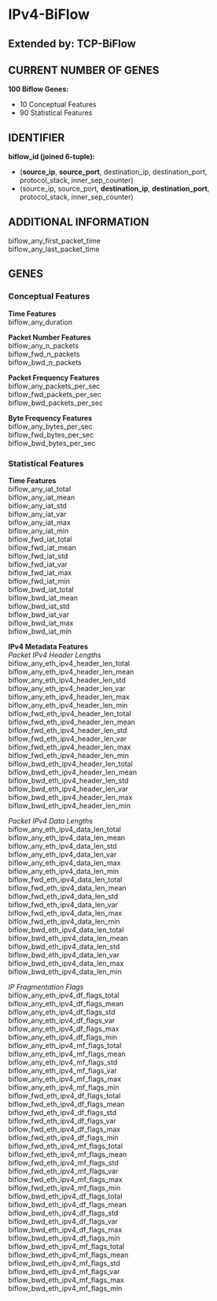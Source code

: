 # IPv4-BiFlow
## Extended by: TCP-BiFlow
## CURRENT NUMBER OF GENES
**100 Biflow Genes:**
- 10 Conceptual Features
- 90 Statistical Features

## IDENTIFIER
**biflow_id (joined 6-tuple):**  
- (**source_ip**, **source_port**, destination_ip, destination_port, protocol_stack, inner_sep_counter)  
- (source_ip, source_port, **destination_ip**, **destination_port**, protocol_stack, inner_sep_counter)  

## ADDITIONAL INFORMATION
biflow_any_first_packet_time  
biflow_any_last_packet_time  

## GENES
### Conceptual Features
**Time Features**  
biflow_any_duration  

**Packet Number Features**  
biflow_any_n_packets  
biflow_fwd_n_packets  
biflow_bwd_n_packets  

**Packet Frequency Features**  
biflow_any_packets_per_sec  
biflow_fwd_packets_per_sec  
biflow_bwd_packets_per_sec  

**Byte Frequency Features**  
biflow_any_bytes_per_sec  
biflow_fwd_bytes_per_sec  
biflow_bwd_bytes_per_sec  

### Statistical Features
**Time Features**  
biflow_any_iat_total  
biflow_any_iat_mean  
biflow_any_iat_std  
biflow_any_iat_var  
biflow_any_iat_max  
biflow_any_iat_min  
biflow_fwd_iat_total  
biflow_fwd_iat_mean  
biflow_fwd_iat_std  
biflow_fwd_iat_var  
biflow_fwd_iat_max  
biflow_fwd_iat_min  
biflow_bwd_iat_total  
biflow_bwd_iat_mean  
biflow_bwd_iat_std  
biflow_bwd_iat_var  
biflow_bwd_iat_max  
biflow_bwd_iat_min  

**IPv4 Metadata Features**  
*Packet IPv4 Header Lengths*  
biflow_any_eth_ipv4_header_len_total  
biflow_any_eth_ipv4_header_len_mean  
biflow_any_eth_ipv4_header_len_std  
biflow_any_eth_ipv4_header_len_var  
biflow_any_eth_ipv4_header_len_max  
biflow_any_eth_ipv4_header_len_min  
biflow_fwd_eth_ipv4_header_len_total  
biflow_fwd_eth_ipv4_header_len_mean  
biflow_fwd_eth_ipv4_header_len_std  
biflow_fwd_eth_ipv4_header_len_var  
biflow_fwd_eth_ipv4_header_len_max  
biflow_fwd_eth_ipv4_header_len_min  
biflow_bwd_eth_ipv4_header_len_total  
biflow_bwd_eth_ipv4_header_len_mean  
biflow_bwd_eth_ipv4_header_len_std  
biflow_bwd_eth_ipv4_header_len_var  
biflow_bwd_eth_ipv4_header_len_max  
biflow_bwd_eth_ipv4_header_len_min  

*Packet IPv4 Data Lengths*  
biflow_any_eth_ipv4_data_len_total  
biflow_any_eth_ipv4_data_len_mean  
biflow_any_eth_ipv4_data_len_std  
biflow_any_eth_ipv4_data_len_var  
biflow_any_eth_ipv4_data_len_max  
biflow_any_eth_ipv4_data_len_min  
biflow_fwd_eth_ipv4_data_len_total  
biflow_fwd_eth_ipv4_data_len_mean  
biflow_fwd_eth_ipv4_data_len_std  
biflow_fwd_eth_ipv4_data_len_var  
biflow_fwd_eth_ipv4_data_len_max  
biflow_fwd_eth_ipv4_data_len_min  
biflow_bwd_eth_ipv4_data_len_total  
biflow_bwd_eth_ipv4_data_len_mean  
biflow_bwd_eth_ipv4_data_len_std  
biflow_bwd_eth_ipv4_data_len_var  
biflow_bwd_eth_ipv4_data_len_max  
biflow_bwd_eth_ipv4_data_len_min  

*IP Fragmentation Flags*  
biflow_any_eth_ipv4_df_flags_total  
biflow_any_eth_ipv4_df_flags_mean  
biflow_any_eth_ipv4_df_flags_std  
biflow_any_eth_ipv4_df_flags_var  
biflow_any_eth_ipv4_df_flags_max  
biflow_any_eth_ipv4_df_flags_min  
biflow_any_eth_ipv4_mf_flags_total  
biflow_any_eth_ipv4_mf_flags_mean  
biflow_any_eth_ipv4_mf_flags_std  
biflow_any_eth_ipv4_mf_flags_var  
biflow_any_eth_ipv4_mf_flags_max  
biflow_any_eth_ipv4_mf_flags_min  
biflow_fwd_eth_ipv4_df_flags_total  
biflow_fwd_eth_ipv4_df_flags_mean  
biflow_fwd_eth_ipv4_df_flags_std  
biflow_fwd_eth_ipv4_df_flags_var  
biflow_fwd_eth_ipv4_df_flags_max  
biflow_fwd_eth_ipv4_df_flags_min  
biflow_fwd_eth_ipv4_mf_flags_total  
biflow_fwd_eth_ipv4_mf_flags_mean  
biflow_fwd_eth_ipv4_mf_flags_std  
biflow_fwd_eth_ipv4_mf_flags_var  
biflow_fwd_eth_ipv4_mf_flags_max  
biflow_fwd_eth_ipv4_mf_flags_min  
biflow_bwd_eth_ipv4_df_flags_total  
biflow_bwd_eth_ipv4_df_flags_mean  
biflow_bwd_eth_ipv4_df_flags_std  
biflow_bwd_eth_ipv4_df_flags_var  
biflow_bwd_eth_ipv4_df_flags_max  
biflow_bwd_eth_ipv4_df_flags_min  
biflow_bwd_eth_ipv4_mf_flags_total  
biflow_bwd_eth_ipv4_mf_flags_mean  
biflow_bwd_eth_ipv4_mf_flags_std  
biflow_bwd_eth_ipv4_mf_flags_var  
biflow_bwd_eth_ipv4_mf_flags_max  
biflow_bwd_eth_ipv4_mf_flags_min  
